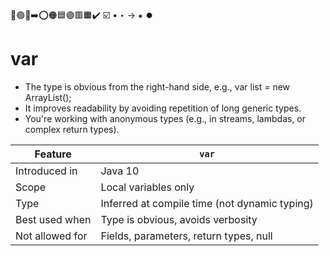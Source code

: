 🔵🟢🔴➡️⭕🟠🟦🟣🟥🟧✔️ ☑️ • ‣ → ⁕ ⏺️

# var

- The type is obvious from the right-hand side, e.g., var list = new ArrayList<String>();
- It improves readability by avoiding repetition of long generic types.
- You're working with anonymous types (e.g., in streams, lambdas, or complex return types).

| Feature         | `var`                                         |
| --------------- | --------------------------------------------- |
| Introduced in   | Java 10                                       |
| Scope           | Local variables only                          |
| Type            | Inferred at compile time (not dynamic typing) |
| Best used when  | Type is obvious, avoids verbosity             |
| Not allowed for | Fields, parameters, return types, null        |
